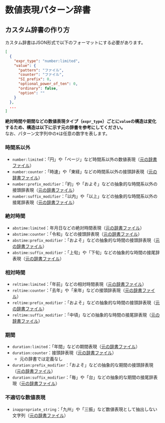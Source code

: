 # 数値表現パターン辞書

## カスタム辞書の作り方

カスタム辞書はJSON形式で以下のフォーマットにする必要があります。
```json
[
  {
    "expr_type": "number:limited",
    "value": {
      "pattern": "ファイル",
      "counter": "ファイル",
      "SI_prefix": 0,
      "optional_power_of_ten": 0,
      "ordinary": false,
      "option": ""
    }
  },
  ...
]
```
**絶対時間や期間などの数値表現タイプ（`expr_type`）ごとに`value`の構造は変化するため、構造は以下に示す元の辞書を参考にしてください。**  
なお、パターン文字列中の`ǂ`は任意の数字を表します。

### 時間系以外

+ `number:limited`：「円」や「ページ」など時間系以外の数値表現（[元の辞書ファイル](./ja/num_counter.json)）
+ `number:counter`：「時速」や「東経」などの時間系以外の接頭辞表現（[元の辞書ファイル](./ja/num_prefix_counter.json)）
+ `number:prefix_modifier`：「約」や「およそ」などの抽象的な時間系以外の接頭辞表現（[元の辞書ファイル](./ja/num_prefix.json)）
+ `number:suffix_modifier`：「以内」や「以上」などの抽象的な時間系以外の接尾辞表現（[元の辞書ファイル](./ja/num_suffix.json)）

### 絶対時間

+ `abstime:limited`：年月日などの絶対時間表現（[元の辞書ファイル](./ja/abstime_expression.json)）
+ `abstime:counter`：「令和」などの接頭辞表現（[元の辞書ファイル](./ja/abstime_prefix_counter.json)）
+ `abstime:prefix_modifier`：「およそ」などの抽象的な時間の接頭辞表現（[元の辞書ファイル](./ja/abstime_prefix.json)）
+ `abstime:suffix_modifier`：「上旬」や「下旬」などの抽象的な時間の接尾辞表現（[元の辞書ファイル](./ja/abstime_suffix.json)）

### 相対時間

+ `reltime:limited`：「年前」などの相対時間表現（[元の辞書ファイル](./ja/reltime_expression.json)）
+ `reltime:counter`：「去年」や「来年」などの接頭辞表現（[元の辞書ファイル](./ja/reltime_prefix_counter.json)）
+ `reltime:prefix_modifier`：「およそ」などの抽象的な時間の接頭辞表現（[元の辞書ファイル](./ja/reltime_prefix.json)）
+ `reltime:suffix_modifier`：「中頃」などの抽象的な時間の接尾辞表現（[元の辞書ファイル](./ja/reltime_suffix.json)）

### 期間

+ `duration:limited`：「年間」などの期間表現（[元の辞書ファイル](./ja/duration_expression.json)）
+ `duration:counter`：接頭辞表現（[元の辞書ファイル](./ja/duration_prefix_counter.json)）
	+ 元の辞書では定義なし
+ `duration:prefix_modifier`：「およそ」などの抽象的な期間の接頭辞表現（[元の辞書ファイル](./ja/duration_prefix.json)）
+ `duration:suffix_modifier`：「毎」や「台」などの抽象的な期間の接尾辞表現（[元の辞書ファイル](./ja/duration_suffix.json)）

### 不適切な数値表現

+ `inappropriate_string`：「九州」や「三振」など数値表現として抽出しない文字列（[元の辞書ファイル](./ja/inappropriate_strings.json)）
